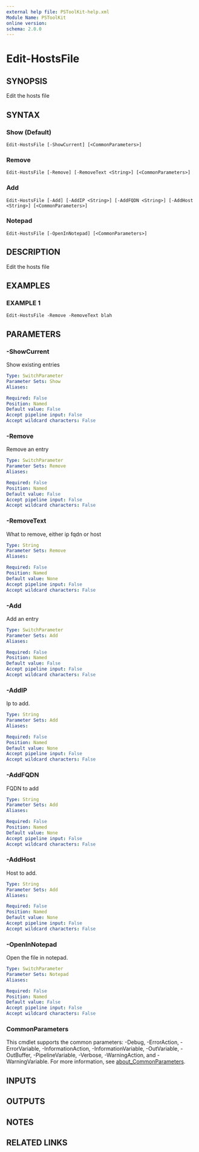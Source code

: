 ```yaml
---
external help file: PSToolKit-help.xml
Module Name: PSToolKit
online version:
schema: 2.0.0
---
```


# Edit-HostsFile

## SYNOPSIS
Edit the hosts file

## SYNTAX

### Show (Default)
```
Edit-HostsFile [-ShowCurrent] [<CommonParameters>]
```

### Remove
```
Edit-HostsFile [-Remove] [-RemoveText <String>] [<CommonParameters>]
```

### Add
```
Edit-HostsFile [-Add] [-AddIP <String>] [-AddFQDN <String>] [-AddHost <String>] [<CommonParameters>]
```

### Notepad
```
Edit-HostsFile [-OpenInNotepad] [<CommonParameters>]
```

## DESCRIPTION
Edit the hosts file

## EXAMPLES

### EXAMPLE 1
```
Edit-HostsFile -Remove -RemoveText blah
```

## PARAMETERS

### -ShowCurrent
Show existing entries

```yaml
Type: SwitchParameter
Parameter Sets: Show
Aliases:

Required: False
Position: Named
Default value: False
Accept pipeline input: False
Accept wildcard characters: False
```

### -Remove
Remove an entry

```yaml
Type: SwitchParameter
Parameter Sets: Remove
Aliases:

Required: False
Position: Named
Default value: False
Accept pipeline input: False
Accept wildcard characters: False
```

### -RemoveText
What to remove, either ip fqdn or host

```yaml
Type: String
Parameter Sets: Remove
Aliases:

Required: False
Position: Named
Default value: None
Accept pipeline input: False
Accept wildcard characters: False
```

### -Add
Add an entry

```yaml
Type: SwitchParameter
Parameter Sets: Add
Aliases:

Required: False
Position: Named
Default value: False
Accept pipeline input: False
Accept wildcard characters: False
```

### -AddIP
Ip to add.

```yaml
Type: String
Parameter Sets: Add
Aliases:

Required: False
Position: Named
Default value: None
Accept pipeline input: False
Accept wildcard characters: False
```

### -AddFQDN
FQDN to add

```yaml
Type: String
Parameter Sets: Add
Aliases:

Required: False
Position: Named
Default value: None
Accept pipeline input: False
Accept wildcard characters: False
```

### -AddHost
Host to add.

```yaml
Type: String
Parameter Sets: Add
Aliases:

Required: False
Position: Named
Default value: None
Accept pipeline input: False
Accept wildcard characters: False
```

### -OpenInNotepad
Open the file in notepad.

```yaml
Type: SwitchParameter
Parameter Sets: Notepad
Aliases:

Required: False
Position: Named
Default value: False
Accept pipeline input: False
Accept wildcard characters: False
```

### CommonParameters
This cmdlet supports the common parameters: -Debug, -ErrorAction, -ErrorVariable, -InformationAction, -InformationVariable, -OutVariable, -OutBuffer, -PipelineVariable, -Verbose, -WarningAction, and -WarningVariable. For more information, see [about_CommonParameters](http://go.microsoft.com/fwlink/?LinkID=113216).

## INPUTS

## OUTPUTS

## NOTES

## RELATED LINKS
